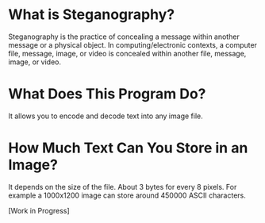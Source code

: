 # What is Steganography?   
Steganography is the practice of concealing a message within another message or a physical object. In computing/electronic contexts, a computer file, message, image, or video is concealed within another file, message, image, or video.  

# What Does This Program Do?   
It allows you to encode and decode text into any image file. 

# How Much Text Can You Store in an Image?  
It depends on the size of the file. About 3 bytes for every 8 pixels. For example a 1000x1200 image can store around 450000 ASCII characters.  



[Work in Progress]
